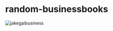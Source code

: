 # random-businessbooks
![jakegaibusiness](https://github.com/user-attachments/assets/f740cb03-4ca8-4a82-8835-4dae95d8e493)
